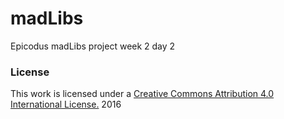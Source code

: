 # madLibs
Epicodus madLibs project week 2 day 2
### License

This work is licensed under a [Creative Commons Attribution 4.0 International License.](http://creativecommons.org/licenses/by/4.0/) 2016
